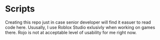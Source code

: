 # Scripts
Creating this repo just in case senior developer will find it easuer to read code here. Ususally, I use Roblox Studio exlusivly when working on games there. 
Rojo is not at acceptable level of usability for me right now.
